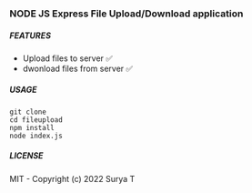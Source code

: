 ### NODE JS Express File Upload/Download application

##### FEATURES

- Upload files to server :white_check_mark:
- dwonload files from server :white_check_mark:

##### USAGE

```
git clone
cd fileupload
npm install
node index.js
```

##### LICENSE

MIT - Copyright (c) 2022 Surya T
